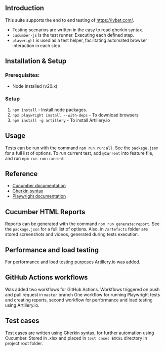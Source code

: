## Introduction

This suite supports the end to end testing of https://lvbet.com/.

- Testing scenarios are written in the easy to read gherkin syntax.
- `cucumber-js` is the test runner. Executing each defined step.
- `playwright` is used as a test helper, facilitating automated browser interaction in each step.

## Installation & Setup

### Prerequisites:

- Node installed (v20.x)

### Setup

1. `npm install` - Install node packages.
2. `npx playwright install --with-deps` - To download browsers
3. `npm install -g artillery` - To install Artillery.io

## Usage

Tests can be run with the command `npm run run:all`. See the `package.json` for a full list of options.
To run current test, add `@Current` into feature file, and run `npm run run:current`

## Reference

- [Cucumber documentation](https://cucumber.io/docs/installation/javascript/)
- [Gherkin syntax](https://cucumber.io/docs/gherkin/reference/)
- [Playwright documentation](https://playwright.dev/docs/intro)

## Cucumber HTML Reports

Reports can be generated with the command `npm run generate:report`. See the `package.json` for a full list of options.
Also, in `/artefacts` folder are stored screenshots and videos, generated during tests execution. 

## Performance and load testing

For performance and load testing purposes Artillery.io was added.

## GitHub Actions workflows

Was added two workflows for GitHub Actions. Workflows triggered on push and pull request in `master` branch 
One workflow for running Playwright tests and creating reports, second workflow for performance and load testing using Artillery.io.

## Test cases
Test cases are written using Gherkin syntax, for further automation using Cucumber. Stored in .xlsx and placed in `test cases EXCEL` directory in project root folder.

